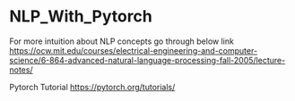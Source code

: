 # NLP_With_Pytorch

For more intuition about NLP concepts go through below link
https://ocw.mit.edu/courses/electrical-engineering-and-computer-science/6-864-advanced-natural-language-processing-fall-2005/lecture-notes/

Pytorch Tutorial
https://pytorch.org/tutorials/
